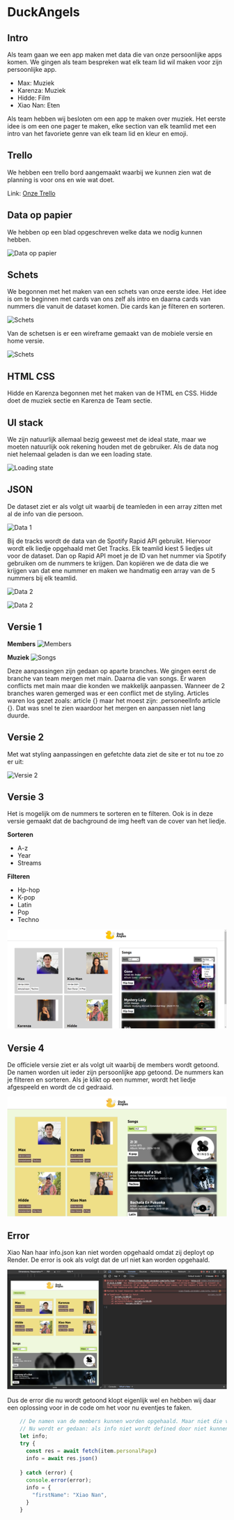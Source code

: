 # DuckAngels

## Intro
Als team gaan we een app maken met data die van onze persoonlijke apps komen. We gingen als team bespreken wat elk team lid wil maken voor zijn persoonlijke app.

- Max: Muziek
- Karenza: Muziek
- Hidde: Film
- Xiao Nan: Eten

Als team hebben wij besloten om een app te maken over muziek. Het eerste idee is om een one pager te maken, elke section van elk teamlid met een intro van het favoriete genre van elk team lid en kleur en emoji.

## Trello
We hebben een trello bord aangemaakt waarbij we kunnen zien wat de planning is voor ons en wie wat doet.

Link: [Onze Trello](https://trello.com/b/X0KmrT8Y/duck-angles)

## Data op papier
We hebben op een blad opgeschreven welke data we nodig kunnen hebben. 

![Data op papier](./docs/read-me-img/data-papier.png)

## Schets
We begonnen met het maken van een schets van onze eerste idee. Het idee is om te beginnen met cards van ons zelf als intro en daarna cards van nummers die vanuit de dataset komen. Die cards kan je filteren en sorteren. 

![Schets](./docs/read-me-img/schets.png)

Van de schetsen is er een wireframe gemaakt van de mobiele versie en home versie.

![Schets](./docs/read-me-img/wireframes.jpg)

## HTML CSS
Hidde en Karenza begonnen met het maken van de HTML en CSS. Hidde doet de muziek sectie en Karenza de Team sectie.

## UI stack

We zijn natuurlijk allemaal bezig geweest met de ideal state, maar we moeten natuurlijk ook rekening houden met de gebruiker. 
Als de data nog niet helemaal geladen is dan we een loading state.

![Loading state](./docs/read-me-img/loading-state.png)

## JSON

De dataset ziet er als volgt uit waarbij de teamleden in een array zitten met al de info van die persoon. 

![Data 1](./docs/read-me-img/data-1.png)

Bij de tracks wordt de data van de Spotify Rapid API gebruikt. Hiervoor wordt elk liedje opgehaald met Get Tracks. Elk teamlid kiest 5 liedjes uit voor de dataset. Dan op Rapid API moet je de ID van het nummer via Spotify gebruiken om de nummers te krijgen. Dan kopiëren we de data die we krijgen van dat ene nummer en maken we handmatig een array van de 5 nummers bij elk teamlid.  

![Data 2](./docs/read-me-img/data-2.png)

![Data 2](./docs/read-me-img/rapid-api-spotify.png)

## Versie 1
**Members**
![Members](./docs/read-me-img/v-1-members.png)

**Muziek**
![Songs](./docs/read-me-img/v-1-songs.png)

Deze aanpassingen zijn gedaan op aparte branches. We gingen eerst de branche van team mergen met main. Daarna die van songs. Er waren conflicts met main maar die konden we makkelijk aanpassen. Wanneer de 2 branches waren gemerged was er een conflict met de styling. Articles waren los gezet zoals: article {} maar het moest zijn: .personeelInfo article {}. Dat was snel te zien waardoor het mergen en aanpassen niet lang duurde.

## Versie 2
Met wat styling aanpassingen en gefetchte data ziet de site er tot nu toe zo er uit:

![Versie 2](./docs/read-me-img/v-2.png)

## Versie 3
Het is mogelijk om de nummers te sorteren en te filteren. Ook is in deze versie gemaakt dat de bachground de img heeft van de cover van het liedje. 

**Sorteren**
- A-z
- Year
- Streams

**Filteren**
- Hp-hop
- K-pop
- Latin
- Pop
- Techno

![Filter en sort](./docs/read-me-img/Filter.png)

## Versie 4

De officiele versie ziet er als volgt uit waarbij de members wordt getoond. De namen worden uit ieder zijn persoonlijke app getoond. De nummers kan je filteren en sorteren. Als je klikt op een nummer, wordt het liedje afgespeeld en wordt de cd gedraaid.

![Versie 4](./docs/read-me-img/v-3.png)

## Error

Xiao Nan haar info.json kan niet worden opgehaald omdat zij deployt op Render. De error is ook als volgt dat de url niet kan worden opgehaald.

![Error](./docs/read-me-img/error.png)

Dus de error die nu wordt getoond klopt eigenlijk wel en hebben wij daar een oplossing voor in de code om het voor nu eventjes te faken.

```js
    // De namen van de members kunnen worden opgehaald. Maar niet die van Xiao Nan vanwege deployen op render.
    // Nu wordt er gedaan: als info niet wordt defined door niet kunnen ophalen van Xiao haar /info.json, maak dan voor nu een neppe data aan.
    let info;
    try {
      const res = await fetch(item.personalPage)
      info = await res.json()
      
    } catch (error) {
      console.error(error);
      info = {
        "firstName": "Xiao Nan",
      }
    }
```




